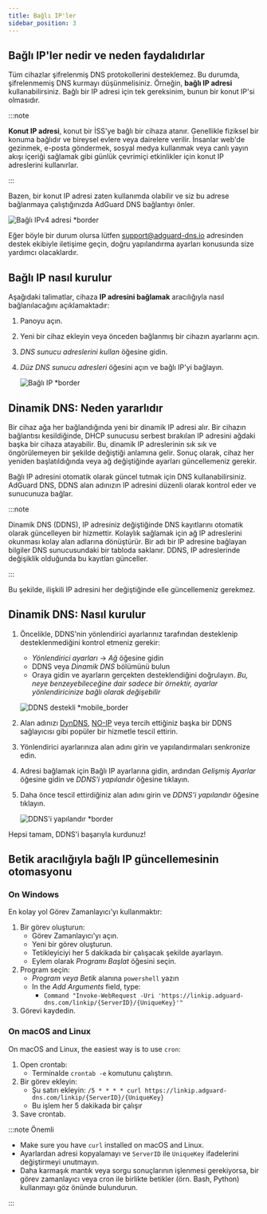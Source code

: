 ```yaml
---
title: Bağlı IP'ler
sidebar_position: 3
---
```


## Bağlı IP'ler nedir ve neden faydalıdırlar

Tüm cihazlar şifrelenmiş DNS protokollerini desteklemez. Bu durumda, şifrelenmemiş DNS kurmayı düşünmelisiniz. Örneğin, **bağlı IP adresi** kullanabilirsiniz. Bağlı bir IP adresi için tek gereksinim, bunun bir konut IP'si olmasıdır.

:::note

**Konut IP adresi**, konut bir İSS'ye bağlı bir cihaza atanır. Genellikle fiziksel bir konuma bağlıdır ve bireysel evlere veya dairelere verilir. İnsanlar web'de gezinmek, e-posta göndermek, sosyal medya kullanmak veya canlı yayın akışı içeriği sağlamak gibi günlük çevrimiçi etkinlikler için konut IP adreslerini kullanırlar.

:::

Bazen, bir konut IP adresi zaten kullanımda olabilir ve siz bu adrese bağlanmaya çalıştığınızda AdGuard DNS bağlantıyı önler.

![Bağlı IPv4 adresi \*border](https://cdn.adtidy.org/content/kb/dns/private/new_dns/connect/linked.png)

Eğer böyle bir durum olursa lütfen [support@adguard-dns.io](mailto:support@adguard-dns.io) adresinden destek ekibiyle iletişime geçin, doğru yapılandırma ayarları konusunda size yardımcı olacaklardır.

## Bağlı IP nasıl kurulur

Aşağıdaki talimatlar, cihaza **IP adresini bağlamak** aracılığıyla nasıl bağlanılacağını açıklamaktadır:

1. Panoyu açın.
2. Yeni bir cihaz ekleyin veya önceden bağlanmış bir cihazın ayarlarını açın.
3. _DNS sunucu adreslerini kullan_ öğesine gidin.
4. _Düz DNS sunucu adresleri_ öğesini açın ve bağlı IP'yi bağlayın.

   ![Bağlı IP \*border](https://cdn.adtidy.org/content/kb/dns/private/new_dns/connect/linked_step4.png)

## Dinamik DNS: Neden yararlıdır

Bir cihaz ağa her bağlandığında yeni bir dinamik IP adresi alır. Bir cihazın bağlantısı kesildiğinde, DHCP sunucusu serbest bırakılan IP adresini ağdaki başka bir cihaza atayabilir. Bu, dinamik IP adreslerinin sık sık ve öngörülemeyen bir şekilde değiştiği anlamına gelir. Sonuç olarak, cihaz her yeniden başlatıldığında veya ağ değiştiğinde ayarları güncellemeniz gerekir.

Bağlı IP adresini otomatik olarak güncel tutmak için DNS kullanabilirsiniz. AdGuard DNS, DDNS alan adınızın IP adresini düzenli olarak kontrol eder ve sunucunuza bağlar.

:::note

Dinamik DNS (DDNS), IP adresiniz değiştiğinde DNS kayıtlarını otomatik olarak güncelleyen bir hizmettir. Kolaylık sağlamak için ağ IP adreslerini okunması kolay alan adlarına dönüştürür. Bir adı bir IP adresine bağlayan bilgiler DNS sunucusundaki bir tabloda saklanır. DDNS, IP adreslerinde değişiklik olduğunda bu kayıtları günceller.

:::

Bu şekilde, ilişkili IP adresini her değiştiğinde elle güncellemeniz gerekmez.

## Dinamik DNS: Nasıl kurulur

1. Öncelikle, DDNS'nin yönlendirici ayarlarınız tarafından desteklenip desteklenmediğini kontrol etmeniz gerekir:

   - _Yönlendirici ayarları_ → _Ağ_ öğesine gidin
   - DDNS veya _Dinamik DNS_ bölümünü bulun
   - Oraya gidin ve ayarların gerçekten desteklendiğini doğrulayın. _Bu, neye benzeyebileceğine dair sadece bir örnektir, ayarlar yönlendiricinize bağlı olarak değişebilir_

   ![DDNS destekli \*mobile\_border](https://cdn.adtidy.org/content/kb/dns/private/new_dns/connect/dynamic_dns.png)

2. Alan adınızı [DynDNS](https://dyn.com/remote-access/), [NO-IP](https://www.noip.com/) veya tercih ettiğiniz başka bir DDNS sağlayıcısı gibi popüler bir hizmetle tescil ettirin.

3. Yönlendirici ayarlarınıza alan adını girin ve yapılandırmaları senkronize edin.

4. Adresi bağlamak için Bağlı IP ayarlarına gidin, ardından _Gelişmiş Ayarlar_ öğesine gidin ve _DDNS'i yapılandır_ öğesine tıklayın.

5. Daha önce tescil ettirdiğiniz alan adını girin ve _DDNS'i yapılandır_ öğesine tıklayın.

   ![DDNS'i yapılandır \*border](https://cdn.adtidy.org/content/kb/dns/private/new_dns/connect/dns_supported.png)

Hepsi tamam, DDNS'i başarıyla kurdunuz!

## Betik aracılığıyla bağlı IP güncellemesinin otomasyonu

### On Windows

En kolay yol Görev Zamanlayıcı'yı kullanmaktır:

1. Bir görev oluşturun:
   - Görev Zamanlayıcı'yı açın.
   - Yeni bir görev oluşturun.
   - Tetikleyiciyi her 5 dakikada bir çalışacak şekilde ayarlayın.
   - Eylem olarak _Programı Başlat_ öğesini seçin.
2. Program seçin:
   - _Program veya Betik_ alanına `powershell` yazın
   - In the _Add Arguments_ field, type:
     - `Command "Invoke-WebRequest -Uri 'https://linkip.adguard-dns.com/linkip/{ServerID}/{UniqueKey}'"`
3. Görevi kaydedin.

### On macOS and Linux

On macOS and Linux, the easiest way is to use `cron`:

1. Open crontab:
   - Terminalde `crontab -e` komutunu çalıştırın.
2. Bir görev ekleyin:
   - Şu satırı ekleyin:
     `/5 * * * * curl https://linkip.adguard-dns.com/linkip/{ServerID}/{UniqueKey}`
   - Bu işlem her 5 dakikada bir çalışır
3. Save crontab.

:::note Önemli

- Make sure you have `curl` installed on macOS and Linux.
- Ayarlardan adresi kopyalamayı ve `ServerID` ile `UniqueKey` ifadelerini değiştirmeyi unutmayın.
- Daha karmaşık mantık veya sorgu sonuçlarının işlenmesi gerekiyorsa, bir görev zamanlayıcı veya cron ile birlikte betikler (örn. Bash, Python) kullanmayı göz önünde bulundurun.

:::
